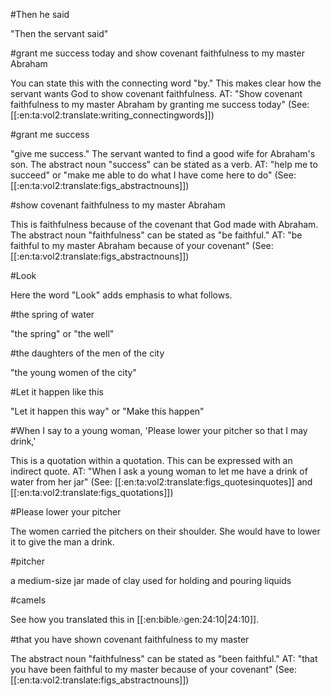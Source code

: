 #Then he said

"Then the servant said"

#grant me success today and show covenant faithfulness to my master Abraham

You can state this with the connecting word "by." This makes clear how the servant wants God to show covenant faithfulness. AT: "Show covenant faithfulness to my master Abraham by granting me success today" (See: [[:en:ta:vol2:translate:writing_connectingwords]])

#grant me success

"give me success." The servant wanted to find a good wife for Abraham's son. The abstract noun "success" can be stated as a verb. AT: "help me to succeed" or "make me able to do what I have come here to do" (See: [[:en:ta:vol2:translate:figs_abstractnouns]])

#show covenant faithfulness to my master Abraham

This is faithfulness because of the covenant that God made with Abraham. The abstract noun "faithfulness" can be stated as "be faithful." AT: "be faithful to my master Abraham because of your covenant" (See: [[:en:ta:vol2:translate:figs_abstractnouns]])

#Look

Here the word "Look" adds emphasis to what follows.

#the spring of water

"the spring" or "the well"

#the daughters of the men of the city

"the young women of the city"

#Let it happen like this

"Let it happen this way" or "Make this happen"

#When I say to a young woman, 'Please lower your pitcher so that I may drink,'

This is a quotation within a quotation. This can be expressed with an indirect quote. AT: "When I ask a young woman to let me have a drink of water from her jar" (See: [[:en:ta:vol2:translate:figs_quotesinquotes]] and [[:en:ta:vol2:translate:figs_quotations]])

#Please lower  your pitcher

The women carried the pitchers on their shoulder. She would have to lower it to give the man a drink.

#pitcher

a medium-size jar made of clay used for holding and pouring liquids

#camels

See how you translated this in [[:en:bible:notes:gen:24:10|24:10]].

#that you have shown covenant faithfulness to my master

The abstract noun "faithfulness" can be stated as "been faithful." AT: "that you have been faithful to my master because of your covenant" (See: [[:en:ta:vol2:translate:figs_abstractnouns]])